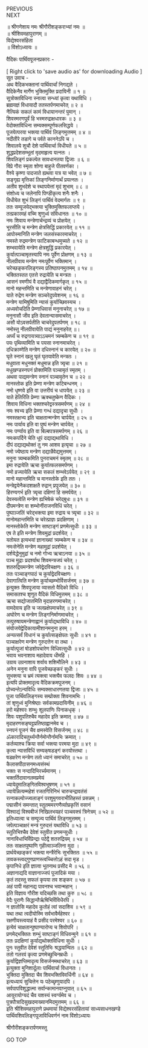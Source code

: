 PREVIOUS  
NEXT  
  
॥ श्रीगणेशाय नमः श्रीगौरीशङ्कराभ्यां नमः ॥  
॥ श्रीशिवमहापुराणम् ॥  
विद्येश्वरसंहिता  
॥ विंशोऽध्यायः ॥  
  
वैदिकः पार्थिवपूजनप्रकारः -  
  
  
[ Right click to 'save audio as' for downloading Audio ]  
सूत उवाच -  
अथ वैदिकभक्तानां पार्थिवार्चां निगद्यते ।  
वैदिकेनैव मार्गेण भुक्तिमुक्ति प्रदायिनी ॥ १ ॥  
सूत्रोक्तविधिना स्नात्वा सन्ध्यां कृत्वा यथाविधि ।  
ब्रह्मयज्ञं विधायादौ ततस्तर्पणमाचरेत् ॥ २ ॥  
नैत्यिकं सकलं कामं विधायानन्तरं पुमान् ।  
शिवस्मरणपूर्वं हि भस्मरुद्राक्षधारकः ॥ ३ ॥  
वेदोक्ताविधिना सम्यक्सम्पूर्णफलसिद्धये ।  
पूजयेत्परया भक्त्या पार्थिवं लिङ्‌गमुत्तमम् ॥ ४ ॥  
नदीतीरे तडागे च पर्वते काननेऽपि च ।  
शिवालये शुचौ देशे पार्थिवार्चा विधीयते ॥ ५ ॥  
शुद्धप्रदेशसम्भूतां मृदमाहृत्य यत्नतः ।  
शिवलिङ्‌गं प्रकल्पेत सावधानतया द्विजाः ॥ ६ ॥  
विप्रे गौरा स्मृता शोणा बाहुजे पीतवर्णका ।  
वैश्ये कृष्णा पादजाते ह्यथवा यत्र या भवेत् ॥ ७ ॥  
सङ्‌गृह्य मृत्तिकां लिङ्‌गनिर्माणार्थं प्रयत्नतः ।  
अतीव शुभदेशे च स्थापयेत्तां मृदं शुभाम् ॥ ८ ॥  
संशोध्य च जलेनापि पिण्डीकृत्य शनैः शनैः ।  
विधीयेत शुभं लिङ्‌गं पार्थिवं वेदमार्गतः ॥ ९ ॥  
ततः सम्पूजयेद्‌भक्त्या भुक्तिमुक्तिफलाप्तये ।  
तत्प्रकारमहं वच्मि शृणुध्वं संविधानतः ॥ १० ॥  
नमः शिवाय मन्त्रेणार्चन्द्रव्यं च प्रोक्षयेत् ।  
भूरसीति च मन्त्रेण क्षेत्रसिद्धिं प्रकारयेत् ॥ ११ ॥  
आपोस्मानिति मन्त्रेण जलसंस्कारमाचरेत् ।  
नमस्ते रुद्रमन्त्रेण फाटिकाबन्धमुच्यते ॥ १२ ॥  
शम्भवायेति मन्त्रेण क्षेत्रशुद्धिं प्रकारयेत् ।  
कुर्यात्पञ्चामृतस्यापि नमः पूर्वेण प्रोक्षणम् ॥ १३ ॥  
नीलग्रीवाय मन्त्रेण नमःपूर्वेण भक्तिमान् ।  
चरेच्छङ्‌करलिङ्‌गस्य प्रतिष्ठापनमुत्तमम् ॥ १४ ॥  
भक्तितस्तत एतत्ते रुद्रायेति च मन्त्रतः ।  
आसनं रमणीयं वै दद्याद्वैदिकमार्गकृत् ॥ १५ ॥  
मानो महन्तमिति च मन्त्रेणावाहनं चरेत् ।  
याते रुद्रेण मन्त्रेण सञ्चरेदुपवेशनम् ॥ १६ ॥  
मन्त्रेण यामिषुमिति न्यासं ‌कुर्याच्छिवस्यच ।  
अध्यवोचदिति प्रेम्णाधिवासं मनुनाचरेत् ॥ १७ ॥  
मनुनासौ जीव इति देवतान्यासमाचरेत् ।  
असौ योऽवसर्पतीति चाचरेदुपतर्पणम् ॥ १८ ॥  
नमोस्तु नीलग्रीवायेति पाद्यं मनुनाहरेत् ॥।  
अर्घ्यं च रुद्रगायत्र्याऽऽचमनं त्र्यम्बकेण च ॥ १९ ॥  
पयः पृथिव्यामिति च पयसा स्नानमाचरेत् ।  
दधिक्राव्णेति मन्त्रेण दधिस्नानं च कारयेत् ॥ २० ॥  
घृते स्नानं खलु घृतं ‌घृतयावेति मन्त्रतः ।  
मधुवाता मधुनक्तं मधुमान्न इति त्र्यृचा ॥ २१ ॥  
मधुखण्डस्नपनं प्रोक्तमिति पञ्चामृतं स्मृतम् ।  
अथवा पाद्यमन्त्रेण स्नानं पञ्चामृतेन च ॥ २२ ॥  
मानस्तोक इति प्रेम्णा मन्त्रेण कटिबन्धनम् ।  
नमो धृष्णवे इति वा उत्तरीयं च धापयेत् ॥ २३ ॥  
याते हेतिरिति प्रेम्णा ऋक्चतुष्केण वैदिकः ।  
शिवाय विधिना भक्तश्चरेद्वस्त्रसमर्पणम् ॥ २४ ॥  
नमः श्वभ्य इति प्रेम्णा गन्धं दद्यादृचा सुधीः ।  
नमस्तक्षभ्य इति चाक्षतान्मन्त्रेण चार्पयेत् ॥ २५ ॥  
नमः पार्याय इति वा पुष्पं मन्त्रेण चार्पयेत् ।  
नमः पर्ण्याय इति वा बिल्बपत्रसमर्पणम् ॥ २६ ॥  
नमःकपर्दिने चेति धूपं दद्याद्यथाविधि ।  
दीपं दद्याद्यथोक्तं तु नम आशव इत्यृचा ॥ २७ ॥  
नमो ज्येष्ठाय मन्त्रेण दद्यान्नैवेद्यमुत्तमम् ।  
मनुना त्र्यम्बकमिति पुनराचमनं स्मृतम् ॥ २८ ॥  
इमा रुद्रायेति ऋचा कुर्यात्फलसमर्पणम् ।  
नमो व्रज्यायेति ऋचा सकलं शम्भवेऽर्पयेत् ॥ २९ ॥  
मानो महान्तमिति च मानस्तोके इति ततः ।  
मन्त्रेद्वयेनैकदशाक्षतै रुद्रान् प्रपूजयेत् ॥ ३० ॥  
हिरण्यगर्भ इति त्र्यृचा दक्षिणां हि समर्पयेत् ।  
देवस्यत्वेति मन्त्रेण ह्यभिषेकं चरेद्‌बुधः ॥ ३१ ॥  
दीपमन्त्रेण वा शम्भोर्नीराजनविधिं चरेत् ।  
पुष्पाञ्जलिं चरेद्‌भक्त्या इमा रुद्राय च त्र्यृचा ॥ ३२ ॥  
मानोमहान्तमिति च चरेत्प्राज्ञः प्रदक्षिणाम् ।  
मानस्तोकेति मन्त्रेण साष्टाङ्‌गं प्रणमेत्सुधीः ॥ ३३ ॥  
एष ते इति मन्त्रेण शिवमुद्रां प्रदर्शयेत् ।  
यतोयत इत्यभयां ज्ञानाख्यां त्र्यम्बकेण च ॥ ३४ ॥  
नमःसेनेति मन्त्रेण महामुद्रां प्रदर्शयेत् ।  
दर्शयेद्धेनुमुद्रां च नमो गोभ्य ऋचाऽनया ॥ ३५ ॥  
पञ्च मुद्राः प्रदर्श्याथ शिवमन्त्रजपं चरेत् ।  
शतरुद्रियमन्त्रेण जपेद्वेदविचक्षणः ॥ ३६ ॥  
ततः पञ्चाङ्गपाठं च कुर्याद्वेदविचक्षणः ।  
देवागात्विति मन्त्रेण कुर्याच्छम्भोर्विसर्जनम् ॥ ३७ ॥  
इत्युक्तः शिवपूजाया व्यासतो वैदिको विधिः ।  
समासतश्च शृणुत वैदिकं विधिमुत्तमम् ॥ ३८ ॥  
ऋचा सद्योजातमिति मृदाहरणमाचरेत् ।  
वामदेवाय इति च जलप्रक्षेपमाचरेत् ॥ ३९ ॥  
अघोरेण च मन्त्रेण लिङ्‌गनिर्माणमाचरेत् ।  
तत्पुरुषायमन्त्रेणाह्वानं कुर्याद्यथाविधि ॥ ४० ॥  
संयोजयेद्वेदिकायामीशानमनुना हरम् ।  
अन्यत्सर्वं विधानं च कुर्यात्सङ्‌क्षेपतः सुधीः ॥ ४१ ॥  
पञ्चाक्षरेण मन्त्रेण गुरुदत्तेन वा तथा ।  
कुर्यात्पूजां षोडशोपचारेण विधिवत्सुधीः ॥ ४२ ॥  
भवाय भवनाशाय महादेवाय धीमहि ।  
उग्राय उग्रनाशाय शर्वाय शशिमौलिने ॥ ४३ ॥  
अनेन मनुना वापि पूजयेच्छङ्‌करं सुधीः ।  
सुभक्त्या च भ्रमं त्यक्त्वा भक्त्यैव फलदः शिवः ॥ ४४ ॥  
इत्यपि प्रोक्तमादृत्य वैदिकक्रमपूजनम् ।  
प्रोच्यन्तेऽन्यविधिः सम्यक्साधारणतया द्विजाः ॥ ४५ ॥  
पूजा पार्थिवलिङ्‌गस्य सम्प्रोक्ता शिवनामभिः ।  
तां शृणुध्वं मुनिश्रेष्ठाः सर्वकामप्रदायिनीम् ॥ ४६ ॥  
हरो महेश्वरः शम्भुः शूलपाणिः पिनाकधृक् ।  
शिवः पशुपतिश्चैव महादेव इति क्रमात् ॥ ४७ ॥  
मृदाहरणसङ्‌घट्टप्रतिष्ठाह्वानमेव च ।  
स्नपनं पूजनं चैव क्षमस्वेति विसर्जनम् ॥ ४८ ॥  
ॐकारादिचतुर्थ्यन्तैर्नमोन्तैर्नामभिः क्रमात् ।  
कर्तव्याश्च क्रिया सर्वा भक्त्या परमया मुदा ॥ ४९ ॥  
कृत्वा न्यासविधिं सम्यक्‌षडङ्गं करयोस्तथा ।  
षडक्षरेण मन्त्रेण ततो ध्यानं समाचरेत् ॥ ५० ॥  
कैलासपीठासनमध्यसंस्थं  
     भक्तः स नन्दादिभिरर्च्यमानम् ।  
भक्तर्तिदावानलमप्रमेयं  
     ध्यायेदुमालिङ्‌गितविश्वभूषणम् ॥ ५१ ॥  
ध्यायेन्नित्यम्महेशं रजतगिरिनिभं चारुचन्द्रावतंसं  
रत्नाकल्पोज्ज्वलाङ्‌गं परशुमृगवराभीतिहस्तं प्रसन्नम् ।  
पद्मासीनं समन्तात् स्तुतममरगणैर्व्याघ्रकृत्तिं वसानं  
विश्वाद्यं विश्वबीजं निखिलभयहरं पञ्चवक्त्रं त्रिनेत्रम् ॥ ५२ ॥  
इतिध्यात्वा च सम्पूज्य पार्थिवं लिङ्‌गमुत्तमम् ।  
जपेत्पञ्चाक्षरं मन्त्रं ‌गुरुदत्तं यथाविधि ॥ ५३ ॥  
स्तुतिभिश्चैव देवेशं स्तुवीत प्रणमन्सुधीः ।  
नानाविधाभिर्विप्रेन्द्राः पठेद्वै शतरुद्रियम् ॥ ५४ ॥  
ततः साक्षतपुष्पाणि गृहीत्वाञ्जलिना मुदा ।  
प्रार्थयेच्छङ्‌करं भक्त्या मन्त्रैरेभिः सुभक्तितः ॥ ५५ ॥  
तावकस्त्वद्‌गुणप्राणस्त्वच्चित्तोऽहं सदा मृड ।  
कृपानिधे इति ज्ञात्वा भूतनाथ प्रसीद मे ॥ ५६ ॥  
अज्ञानाद्यदि वाज्ञानाज्जपं पूजादिकं मया ।  
कृतं तदस्तु सफलं ‌कृपया तव शङ्‌कर ॥ ५७ ॥  
अहं पापी महानद्य पावनश्च भवान्महान् ।  
इति विज्ञाय गौरीश यदिच्छसि तथा कुरु ॥ ५८ ॥  
वेदैः पुराणैः सिद्धान्तैर्ऋषिभिर्विविधैरपि ।  
न ज्ञातोसि महादेव कुतोहं त्वां सदाशिव ॥ ५९ ॥  
यथा तथा त्वदीयोस्मि सर्वभावैर्महेश्वर ।  
रक्षणीयस्त्वयाहं वै प्रसीद परमेश्वर ॥ ६० ॥  
इत्येवं चाक्षतान्पुष्पाण्यारोप्य च शिवोपरि ।  
प्रणमेद्‌भक्तितः शम्भुं साष्टाङ्‌गं विधिवन्मुने ॥ ६१ ॥  
ततः प्रदक्षिणां कुर्याद्यथोक्तविधिना सुधीः ।  
पुनः स्तुवीत देवेशं स्तुतिभिः श्रद्धयान्वितः ॥ ६२ ॥  
ततो गलरवं ‌कृत्वा प्रणमेच्छुचिनम्रधीः ।  
कुर्याद्विज्ञप्तिमादृत्य विसर्जनमथाचरेत् ॥ ६३ ॥  
इत्युक्ता मुनिशार्दूलाः पार्थिवार्चा विधानतः ।  
भुक्तिदा मुक्तिदा चैव शिवभक्तिविवर्धिनी ॥ ६४ ॥  
इत्यध्यायं सुचित्तेन यः पठेच्छृणुयादपि ।  
सर्वपापविशुद्धात्मा सर्वान्कामानवाप्नुयात् ॥ ६५ ॥  
आयुरायोग्यदं चैव यशस्यं स्वर्ग्यमेव च ।  
पुत्रपौत्रादिसुखदमाख्यानमिदमुत्तमम् ॥ ६६ ॥  
इति श्रीशिवमहापुराणे प्रथमायां विद्येश्वरसंहितायां साध्यसाधनखण्डे  
पार्थिवशिवलिङ्‌गपूजाविधिवर्णनं नाम विंशोऽध्यायः  
  
  
श्रीगौरीशङ्करार्पणमस्तु  
  
GO TOP
